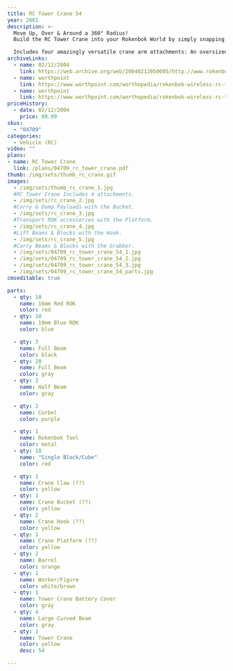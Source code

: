 ```yaml
---
title: RC Tower Crane 54
year: 2001
description: >-
  Move Up, Over & Around a 360° Radius!
  Build the RC Tower Crane into your Rokenbok World by simply snapping the base of the Crane into standard Rokenbok beams and blocks! Moves large payloads up, over and around a 360° radius.

  Includes four amazingly versatile crane arm attachments: An oversized Bucket for carrying and dumping loads of Rokenbok balls. A Cargo Hook for moving beams and blocks. A Platform for elevating Rokenbok workers and freight. And a large Claw for grabbing beams, blocks, balls, and other Rokenbok material. Requires 3 AA batteries.
archiveLinks:
  - name: 02/12/2004
    link: https://web.archive.org/web/20040212050005/http://www.rokenbok.com/catalog/pd_rcv_crane.html
  - name: worthpoint
    link: https://www.worthpoint.com/worthopedia/rokenbok-wireless-rc-tower-crane-517334291
  - name: worthpoint
    link: https://www.worthpoint.com/worthopedia/rokenbok-wireless-rc-tower-crane-1759683233
priceHistory:
  - date: 02/12/2004
    price: 99.99
skus:
  - "04709"
categories: 
  - Vehicle (RC)
video: ""
plans:
- name: RC Tower Crane
  link: /plans/04709_rc_tower_crane.pdf
thumb: /img/sets/thumb_rc_crane.gif
images:
  - /img/sets/thumb_rc_crane_1.jpg
  #RC Tower Crane Includes 4 attachments.
  - /img/sets/rc_crane_2.jpg
  #Carry & Dump Payloads with the Bucket.
  - /img/sets/rc_crane_3.jpg
  #Transport ROK accessories with the Platform.
  - /img/sets/rc_crane_4.jpg
  #Lift Beams & Blocks with the Hook.
  - /img/sets/rc_crane_5.jpg
  #Carry Beams & Blocks with the Grabber.
  - /img/sets/04709_rc_tower_crane_54_1.jpg
  - /img/sets/04709_rc_tower_crane_54_2.jpg
  - /img/sets/04709_rc_tower_crane_54_3.jpg
  - /img/sets/04709_rc_tower_crane_54_parts.jpg
cmseditable: true

parts:
  - qty: 10
    name: 16mm Red ROK
    color: red
  - qty: 10
    name: 19mm Blue ROK
    color: blue

  - qty: 3
    name: Full Beam
    color: black
  - qty: 20
    name: Full Beam
    color: gray
  - qty: 2
    name: Half Beam
    color: gray

  - qty: 2
    name: Corbel
    color: purple

  - qty: 1
    name: Rokenbok Tool
    color: metal
  - qty: 18
    name: "Single Block/Cube"
    color: red

  - qty: 1
    name: Crane Claw (??)
    color: yellow
  - qty: 1
    name: Crane Bucket (??)
    color: yellow
  - qty: 2
    name: Crane Hook (??)
    color: yellow
  - qty: 1
    name: Crane Platform (??)
    color: yellow
  - qty: 2
    name: Barrel
    color: orange
  - qty: 1
    name: Worker/Figure
    color: white/brown
  - qty: 1
    name: Tower Crane Battery Cover
    color: gray
  - qty: 4
    name: Large Curved Beam
    color: gray
  - qty: 1
    name: Tower Crane
    color: yellow
    desc: 54

---
```

